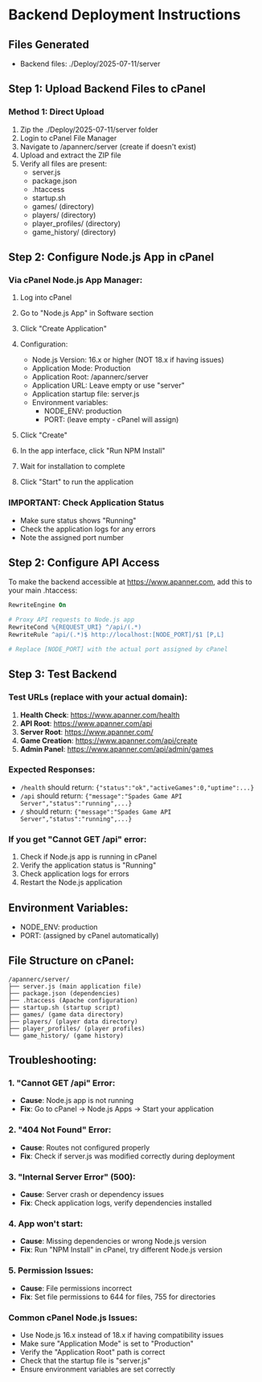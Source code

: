 
# Backend Deployment Instructions

## Files Generated
- Backend files: ./Deploy/2025-07-11/server

## Step 1: Upload Backend Files to cPanel

### Method 1: Direct Upload
1. Zip the ./Deploy/2025-07-11/server folder
2. Login to cPanel File Manager
3. Navigate to /apannerc/server (create if doesn't exist)
4. Upload and extract the ZIP file
5. Verify all files are present:
   - server.js
   - package.json
   - .htaccess
   - startup.sh
   - games/ (directory)
   - players/ (directory)
   - player_profiles/ (directory)
   - game_history/ (directory)

## Step 2: Configure Node.js App in cPanel

### Via cPanel Node.js App Manager:
1. Log into cPanel
2. Go to "Node.js App" in Software section
3. Click "Create Application"
4. Configuration:
   - Node.js Version: 16.x or higher (NOT 18.x if having issues)
   - Application Mode: Production
   - Application Root: /apannerc/server
   - Application URL: Leave empty or use "server" 
   - Application startup file: server.js
   - Environment variables:
     - NODE_ENV: production
     - PORT: (leave empty - cPanel will assign)

5. Click "Create"
6. In the app interface, click "Run NPM Install"
7. Wait for installation to complete
8. Click "Start" to run the application

### IMPORTANT: Check Application Status
- Make sure status shows "Running" 
- Check the application logs for any errors
- Note the assigned port number

## Step 2: Configure API Access

To make the backend accessible at https://www.apanner.com, add this to your main .htaccess:

```apache
RewriteEngine On

# Proxy API requests to Node.js app
RewriteCond %{REQUEST_URI} ^/api/(.*)
RewriteRule ^api/(.*)$ http://localhost:[NODE_PORT]/$1 [P,L]

# Replace [NODE_PORT] with the actual port assigned by cPanel
```

## Step 3: Test Backend

### Test URLs (replace with your actual domain):
1. **Health Check**: https://www.apanner.com/health
2. **API Root**: https://www.apanner.com/api  
3. **Server Root**: https://www.apanner.com/
4. **Game Creation**: https://www.apanner.com/api/create
5. **Admin Panel**: https://www.apanner.com/api/admin/games

### Expected Responses:
- `/health` should return: `{"status":"ok","activeGames":0,"uptime":...}`
- `/api` should return: `{"message":"Spades Game API Server","status":"running",...}`
- `/` should return: `{"message":"Spades Game API Server","status":"running",...}`

### If you get "Cannot GET /api" error:
1. Check if Node.js app is running in cPanel
2. Verify the application status is "Running"
3. Check application logs for errors
4. Restart the Node.js application

## Environment Variables:
- NODE_ENV: production
- PORT: (assigned by cPanel automatically)

## File Structure on cPanel:
```
/apannerc/server/
├── server.js (main application file)
├── package.json (dependencies)
├── .htaccess (Apache configuration)
├── startup.sh (startup script)
├── games/ (game data directory)
├── players/ (player data directory)
├── player_profiles/ (player profiles)
└── game_history/ (game history)
```

## Troubleshooting:

### 1. "Cannot GET /api" Error:
- **Cause**: Node.js app is not running
- **Fix**: Go to cPanel → Node.js Apps → Start your application

### 2. "404 Not Found" Error:
- **Cause**: Routes not configured properly
- **Fix**: Check if server.js was modified correctly during deployment

### 3. "Internal Server Error" (500):
- **Cause**: Server crash or dependency issues
- **Fix**: Check application logs, verify dependencies installed

### 4. App won't start:
- **Cause**: Missing dependencies or wrong Node.js version
- **Fix**: Run "NPM Install" in cPanel, try different Node.js version

### 5. Permission Issues:
- **Cause**: File permissions incorrect
- **Fix**: Set file permissions to 644 for files, 755 for directories

### Common cPanel Node.js Issues:
- Use Node.js 16.x instead of 18.x if having compatibility issues
- Make sure "Application Mode" is set to "Production"
- Verify the "Application Root" path is correct
- Check that the startup file is "server.js"
- Ensure environment variables are set correctly
